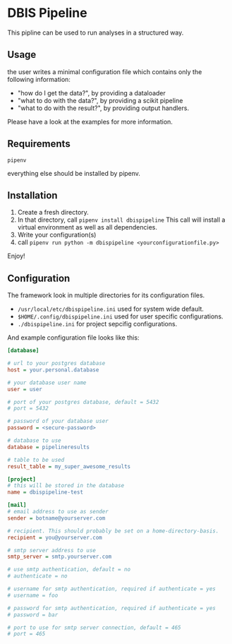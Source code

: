 # DBIS Pipeline
This pipline can be used to run analyses in a structured way.

## Usage

the user writes a minimal configuration file which contains only the following
information:
 * "how do I get the data?", by providing a dataloader
 * "what to do with the data?", by providing a scikit pipeline
 * "what to do with the result?", by providing output handlers.

Please have a look at the examples for more information.

## Requirements

`pipenv`

everything else should be installed by pipenv.

## Installation

1. Create a fresh directory.
2. In that directory, call `pipenv install dbispipeline`
   This call will install a virtual environment as well as all dependencies.
3. Write your configuration(s)
4. call `pipenv run python -m dbispipeline <yourconfigurationfile.py>`

Enjoy!


## Configuration
The framework look in multiple directories for its configuration files.
* `/usr/local/etc/dbispipeline.ini` used for system wide default.
* `$HOME/.config/dbispipeline.ini` used for user specific configurations.
* `./dbispipeline.ini` for project sepcifig configurations.

And example configuration file looks like this:
```ini
[database]

# url to your postgres database
host = your.personal.database

# your database user name
user = user

# port of your postgres database, default = 5432
# port = 5432

# password of your database user
password = <secure-password>

# database to use
database = pipelineresults

# table to be used
result_table = my_super_awesome_results

[project]
# this will be stored in the database
name = dbispipeline-test

[mail]
# email address to use as sender
sender = botname@yourserver.com

# recipient. This should probably be set on a home-directory-basis.
recipient = you@yourserver.com

# smtp server address to use
smtp_server = smtp.yourserver.com

# use smtp authentication, default = no
# authenticate = no

# username for smtp authentication, required if authenticate = yes
# username = foo

# password for smtp authentication, required if authenticate = yes
# password = bar

# port to use for smtp server connection, default = 465
# port = 465
```


